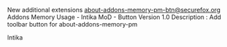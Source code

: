 New additional extensions
about-addons-memory-pm-btn@securefox.org
Addons Memory Usage - Intika MoD - Button
Version 1.0
Description : Add toolbar button for about-addons-memory-pm

Intika
